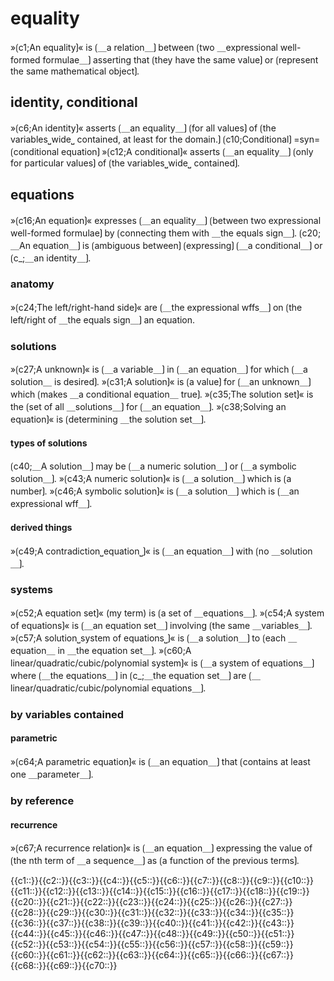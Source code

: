 # equality

»⟮c1;An equality⟯« is ⟮＿a relation＿⟯ between ⟮two ＿expressional well-formed formulae＿⟯ asserting that ⟮they have the same value⟯ or ⟮represent the same mathematical object⟯.

## identity, conditional

»⟮c6;An identity⟯« asserts ⟮＿an equality＿⟯ ⟮for all values⟯ of ⟮the variables⎵wide⎵ contained, at least for the domain.⟯
⟮c10;Conditional⟯ =syn= ⟮conditional equation⟯
»⟮c12;A conditional⟯« asserts ⟮＿an equality＿⟯ ⟮only for particular values⟯ of ⟮the variables⎵wide⎵ contained⟯.

## equations

»⟮c16;An equation⟯« expresses ⟮＿an equality＿⟯ ⟮between two expressional well-formed formulae⟯ by ⟮connecting them with ＿the equals sign＿⟯.
⟮c20;＿An equation＿⟯ is ⟮ambiguous between⟯ ⟮expressing⟯ ⟮＿a conditional＿⟯ or ⟮c_;＿an identity＿⟯. 

### anatomy

»⟮c24;The left/right-hand side⟯« are ⟮＿the expressional wffs＿⟯ on ⟮the left/right of ＿the equals sign＿⟯ an equation.

### solutions

»⟮c27;A unknown⟯« is ⟮＿a variable＿⟯ in ⟮＿an equation＿⟯ for which ⟮＿a solution＿ is desired⟯.
»⟮c31;A solution⟯« is ⟮a value⟯ for ⟮＿an unknown＿⟯ which ⟮makes ＿a conditional equation＿ true⟯.
»⟮c35;The solution set⟯« is the ⟮set of all ＿solutions＿⟯ for ⟮＿an equation＿⟯.
»⟮c38;Solving an equation⟯« is ⟮determining ＿the solution set＿⟯.

#### types of solutions

⟮c40;＿A solution＿⟯ may be ⟮＿a numeric solution＿⟯ or ⟮＿a symbolic solution＿⟯.
»⟮c43;A numeric solution⟯« is ⟮＿a solution＿⟯ which is ⟮a number⟯.
»⟮c46;A symbolic solution⟯« is ⟮＿a solution＿⟯ which is ⟮＿an expressional wff＿⟯.

#### derived things

»⟮c49;A contradiction⎵equation⎵⟯« is ⟮＿an equation＿⟯ with ⟮no ＿solution＿⟯.

### systems

»⟮c52;A equation set⟯« (my term) is ⟮a set of ＿equations＿⟯.
»⟮c54;A system of equations⟯« is ⟮＿an equation set＿⟯ involving ⟮the same ＿variables＿⟯.
»⟮c57;A solution⎵system of equations⎵⟯« is ⟮＿a solution＿⟯ to ⟮each ＿equation＿ in ＿the equation set＿⟯.
»⟮c60;A linear/quadratic/cubic/polynomial system⟯« is ⟮＿a system of equations＿⟯ where ⟮＿the equations＿⟯ in ⟮c_;＿the equation set＿⟯ are ⟮＿linear/quadratic/cubic/polynomial equations＿⟯.

### by variables contained

#### parametric

»⟮c64;A parametric equation⟯« is ⟮＿an equation＿⟯ that ⟮contains at least one ＿parameter＿⟯.

### by reference

#### recurrence

»⟮c67;A recurrence relation⟯« is ⟮＿an equation＿⟯ expressing the value of ⟮the nth term of ＿a sequence＿⟯ as ⟮a function of the previous terms⟯.

<span class='cloze-dump'>{{c1::}}{{c2::}}{{c3::}}{{c4::}}{{c5::}}{{c6::}}{{c7::}}{{c8::}}{{c9::}}{{c10::}}{{c11::}}{{c12::}}{{c13::}}{{c14::}}{{c15::}}{{c16::}}{{c17::}}{{c18::}}{{c19::}}{{c20::}}{{c21::}}{{c22::}}{{c23::}}{{c24::}}{{c25::}}{{c26::}}{{c27::}}{{c28::}}{{c29::}}{{c30::}}{{c31::}}{{c32::}}{{c33::}}{{c34::}}{{c35::}}{{c36::}}{{c37::}}{{c38::}}{{c39::}}{{c40::}}{{c41::}}{{c42::}}{{c43::}}{{c44::}}{{c45::}}{{c46::}}{{c47::}}{{c48::}}{{c49::}}{{c50::}}{{c51::}}{{c52::}}{{c53::}}{{c54::}}{{c55::}}{{c56::}}{{c57::}}{{c58::}}{{c59::}}{{c60::}}{{c61::}}{{c62::}}{{c63::}}{{c64::}}{{c65::}}{{c66::}}{{c67::}}{{c68::}}{{c69::}}{{c70::}}</span>
